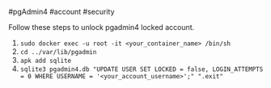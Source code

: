 #pgAdmin4 #account #security

Follow these steps to unlock pgadmin4 locked account.

1. ```sudo docker exec -u root -it <your_container_name> /bin/sh```
2. ```cd ../var/lib/pgadmin```
3. ```apk add sqlite```
4. ```sqlite3 pgadmin4.db "UPDATE USER SET LOCKED = false, LOGIN_ATTEMPTS = 0 WHERE USERNAME = '<your_account_username>';" ".exit"```
